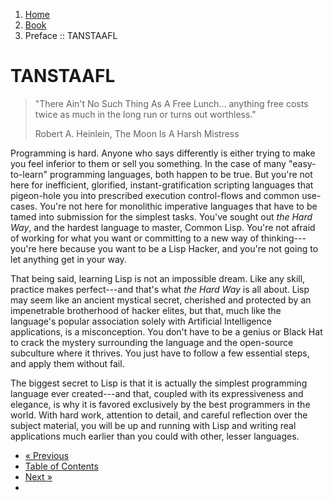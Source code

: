 <ol class="breadcrumb">
  <li><a href="/">Home</a></li>
  <li><a href="/book/">Book</a></li>
  <li class="active">Preface :: TANSTAAFL</li>
</ol>

# TANSTAAFL

> "There Ain't No Such Thing As A Free Lunch... anything free costs twice as much in the long run or turns out worthless."
> <footer>Robert A. Heinlein, The Moon Is A Harsh Mistress</footer>

Programming is hard.  Anyone who says differently is either trying to make you feel inferior to them or sell you something.  In the case of many "easy-to-learn" programming languages, both happen to be true.  But you're not here for inefficient, glorified, instant-gratification scripting languages that pigeon-hole you into prescribed execution control-flows and common use-cases.  You're not here for monolithic imperative languages that have to be tamed into submission for the simplest tasks.  You've sought out *the Hard Way*, and the hardest language to master, Common Lisp.  You're not afraid of working for what you want or committing to a new way of thinking---you're here because you want to be a Lisp Hacker, and you're not going to let anything get in your way.

That being said, learning Lisp is not an impossible dream.  Like any skill, practice makes perfect---and that's what *the Hard Way* is all about.  Lisp may seem like an ancient mystical secret, cherished and protected by an impenetrable brotherhood of hacker elites, but that, much like the language's popular association solely with Artificial Intelligence applications, is a misconception.  You don't have to be a genius or Black Hat to crack the mystery surrounding the language and the open-source subculture where it thrives.  You just have to follow a few essential steps, and apply them without fail.

The biggest secret to Lisp is that it is actually the simplest programming language ever created---and that, coupled with its expressiveness and elegance, is why it is favored exclusively by the best programmers in the world.  With hard work, attention to detail, and careful reflection over the subject material, you will be up and running with Lisp and writing real applications much earlier than you could with other, lesser languages.

<ul class="pager">
  <li class="previous disabled"><a href="#">&laquo; Previous</a></li>
  <li><a href="/book/">Table of Contents</a></li>
  <li class="next"><a href="/book/preface-part-two/">Next &raquo;</a><li>
</ul>
